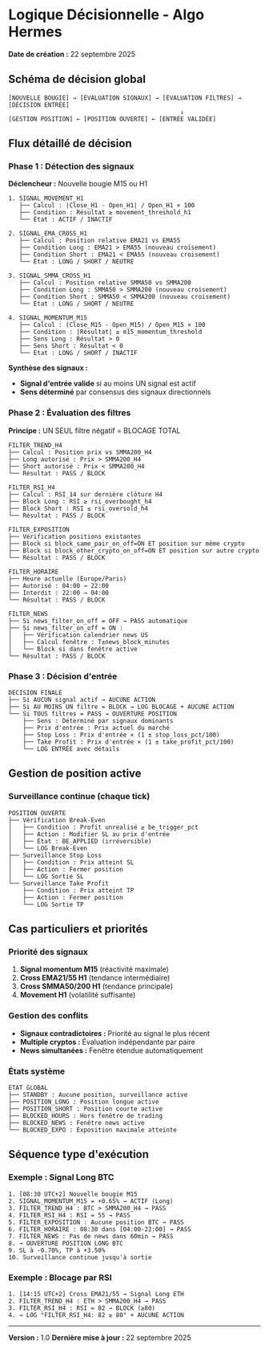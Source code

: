 # Logique Décisionnelle - Algo Hermes

**Date de création :** 22 septembre 2025

## Schéma de décision global

```
[NOUVELLE BOUGIE] → [ÉVALUATION SIGNAUX] → [ÉVALUATION FILTRES] → [DÉCISION ENTRÉE]
                                                ↓
[GESTION POSITION] ← [POSITION OUVERTE] ← [ENTRÉE VALIDÉE]
```

## Flux détaillé de décision

### Phase 1 : Détection des signaux

**Déclencheur :** Nouvelle bougie M15 ou H1

```
1. SIGNAL_MOVEMENT_H1
   ├── Calcul : |Close_H1 - Open_H1| / Open_H1 × 100
   ├── Condition : Résultat ≥ movement_threshold_h1
   └── État : ACTIF / INACTIF

2. SIGNAL_EMA_CROSS_H1
   ├── Calcul : Position relative EMA21 vs EMA55
   ├── Condition Long : EMA21 > EMA55 (nouveau croisement)
   ├── Condition Short : EMA21 < EMA55 (nouveau croisement)
   └── État : LONG / SHORT / NEUTRE

3. SIGNAL_SMMA_CROSS_H1
   ├── Calcul : Position relative SMMA50 vs SMMA200
   ├── Condition Long : SMMA50 > SMMA200 (nouveau croisement)
   ├── Condition Short : SMMA50 < SMMA200 (nouveau croisement)
   └── État : LONG / SHORT / NEUTRE

4. SIGNAL_MOMENTUM_M15
   ├── Calcul : (Close_M15 - Open_M15) / Open_M15 × 100
   ├── Condition : |Résultat| ≥ m15_momentum_threshold
   ├── Sens Long : Résultat > 0
   ├── Sens Short : Résultat < 0
   └── État : LONG / SHORT / INACTIF
```

**Synthèse des signaux :**
- **Signal d'entrée valide** si au moins UN signal est actif
- **Sens déterminé** par consensus des signaux directionnels

### Phase 2 : Évaluation des filtres

**Principe :** UN SEUL filtre négatif = BLOCAGE TOTAL

```
FILTER_TREND_H4
├── Calcul : Position prix vs SMMA200_H4
├── Long autorisé : Prix > SMMA200_H4
├── Short autorisé : Prix < SMMA200_H4
└── Résultat : PASS / BLOCK

FILTER_RSI_H4
├── Calcul : RSI_14 sur dernière clôture H4
├── Block Long : RSI ≥ rsi_overbought_h4
├── Block Short : RSI ≤ rsi_oversold_h4
└── Résultat : PASS / BLOCK

FILTER_EXPOSITION
├── Vérification positions existantes
├── Block si block_same_pair_on_off=ON ET position sur même crypto
├── Block si block_other_crypto_on_off=ON ET position sur autre crypto
└── Résultat : PASS / BLOCK

FILTER_HORAIRE
├── Heure actuelle (Europe/Paris)
├── Autorisé : 04:00 → 22:00
├── Interdit : 22:00 → 04:00
└── Résultat : PASS / BLOCK

FILTER_NEWS
├── Si news_filter_on_off = OFF → PASS automatique
├── Si news_filter_on_off = ON :
│   ├── Vérification calendrier news US
│   ├── Calcul fenêtre : T±news_block_minutes
│   └── Block si dans fenêtre active
└── Résultat : PASS / BLOCK
```

### Phase 3 : Décision d'entrée

```
DÉCISION FINALE
├── Si AUCUN signal actif → AUCUNE ACTION
├── Si AU MOINS UN filtre = BLOCK → LOG BLOCAGE + AUCUNE ACTION
└── Si TOUS filtres = PASS → OUVERTURE POSITION
    ├── Sens : Déterminé par signaux dominants
    ├── Prix d'entrée : Prix actuel du marché
    ├── Stop Loss : Prix d'entrée × (1 ± stop_loss_pct/100)
    ├── Take Profit : Prix d'entrée × (1 ± take_profit_pct/100)
    └── LOG ENTRÉE avec détails
```

## Gestion de position active

### Surveillance continue (chaque tick)

```
POSITION OUVERTE
├── Vérification Break-Even
│   ├── Condition : Profit unrealisé ≥ be_trigger_pct
│   ├── Action : Modifier SL au prix d'entrée
│   ├── État : BE_APPLIED (irréversible)
│   └── LOG Break-Even
├── Surveillance Stop Loss
│   ├── Condition : Prix atteint SL
│   ├── Action : Fermer position
│   └── LOG Sortie SL
└── Surveillance Take Profit
    ├── Condition : Prix atteint TP
    ├── Action : Fermer position
    └── LOG Sortie TP
```

## Cas particuliers et priorités

### Priorité des signaux
1. **Signal momentum M15** (réactivité maximale)
2. **Cross EMA21/55 H1** (tendance intermédiaire)
3. **Cross SMMA50/200 H1** (tendance principale)
4. **Movement H1** (volatilité suffisante)

### Gestion des conflits
- **Signaux contradictoires :** Priorité au signal le plus récent
- **Multiple cryptos :** Évaluation indépendante par paire
- **News simultanées :** Fenêtre étendue automatiquement

### États système
```
ÉTAT GLOBAL
├── STANDBY : Aucune position, surveillance active
├── POSITION_LONG : Position longue active
├── POSITION_SHORT : Position courte active
├── BLOCKED_HOURS : Hors fenêtre de trading
├── BLOCKED_NEWS : Fenêtre news active
└── BLOCKED_EXPO : Exposition maximale atteinte
```

## Séquence type d'exécution

### Exemple : Signal Long BTC

```
1. [08:30 UTC+2] Nouvelle bougie M15
2. SIGNAL_MOMENTUM_M15 = +0.65% → ACTIF (Long)
3. FILTER_TREND_H4 : BTC > SMMA200_H4 → PASS
4. FILTER_RSI_H4 : RSI = 55 → PASS
5. FILTER_EXPOSITION : Aucune position BTC → PASS
6. FILTER_HORAIRE : 08:30 dans [04:00-22:00] → PASS
7. FILTER_NEWS : Pas de news dans 60min → PASS
8. → OUVERTURE POSITION LONG BTC
9. SL à -0.70%, TP à +3.50%
10. Surveillance continue jusqu'à sortie
```

### Exemple : Blocage par RSI

```
1. [14:15 UTC+2] Cross EMA21/55 → Signal Long ETH
2. FILTER_TREND_H4 : ETH > SMMA200_H4 → PASS
3. FILTER_RSI_H4 : RSI = 82 → BLOCK (≥80)
4. → LOG "FILTER_RSI_H4: 82 ≥ 80" + AUCUNE ACTION
```

---

**Version :** 1.0
**Dernière mise à jour :** 22 septembre 2025